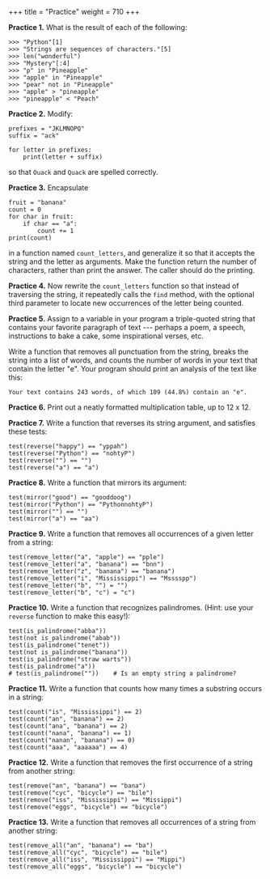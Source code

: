 +++
title = "Practice"
weight = 710
+++


**Practice 1.**  What is the result of each of the following:

```
>>> "Python"[1]
>>> "Strings are sequences of characters."[5]
>>> len("wonderful")
>>> "Mystery"[:4]
>>> "p" in "Pineapple"
>>> "apple" in "Pineapple"
>>> "pear" not in "Pineapple"
>>> "apple" > "pineapple"
>>> "pineapple" < "Peach"
```
    
**Practice 2.** Modify:
```
prefixes = "JKLMNOPQ"
suffix = "ack"

for letter in prefixes:
    print(letter + suffix)
```

so that ``Ouack`` and ``Quack`` are spelled correctly.
   
**Practice 3.** Encapsulate
```
fruit = "banana"
count = 0
for char in fruit:
    if char == "a":
        count += 1
print(count)
```

in a function named ``count_letters``, and generalize it so that it accepts
the string and the letter as arguments.  Make the function return the number
of characters, rather than print the answer.  The caller should do the printing.
     
**Practice 4.**  Now rewrite the ``count_letters`` function so that instead of traversing the 
   string, it repeatedly calls the ``find`` method, with the optional third parameter 
   to locate new occurrences of the letter being counted.
   
**Practice 5.**  Assign to a variable in your program a triple-quoted string that contains 
your favorite paragraph of text --- perhaps a poem, a speech, instructions
to bake a cake, some inspirational verses, etc.

Write a function that removes all punctuation from the string, breaks the string
into a list of words, and counts the number of words in your text that contain
the letter "e".  Your program should print an analysis of the text like this:

```   
Your text contains 243 words, of which 109 (44.8%) contain an "e".      
```

**Practice 6.** Print out a neatly formatted multiplication table, up to 12 x 12.

**Practice 7.** Write a function that reverses its string argument, and satisfies these tests:

```
test(reverse("happy") == "yppah")
test(reverse("Python") == "nohtyP")
test(reverse("") == "")
test(reverse("a") == "a")
```

**Practice 8.** Write a function that mirrors its argument:

```
test(mirror("good") == "gooddoog")
test(mirror("Python") == "PythonnohtyP")
test(mirror("") == "")
test(mirror("a") == "aa")
```

**Practice 9.** Write a function that removes all occurrences of a given letter from a string:
    
```            
test(remove_letter("a", "apple") == "pple")
test(remove_letter("a", "banana") == "bnn")
test(remove_letter("z", "banana") == "banana")
test(remove_letter("i", "Mississippi") == "Msssspp")
test(remove_letter("b", "") = "")
test(remove_letter("b", "c") = "c")
```

**Practice 10.** Write a function that recognizes palindromes. (Hint: use your ``reverse`` function to make this easy!):

```
test(is_palindrome("abba"))
test(not is_palindrome("abab"))
test(is_palindrome("tenet"))
test(not is_palindrome("banana"))
test(is_palindrome("straw warts"))
test(is_palindrome("a"))
# test(is_palindrome(""))    # Is an empty string a palindrome?
```

**Practice 11.** Write a function that counts how many times a substring occurs in a string: 
   
```
test(count("is", "Mississippi") == 2)
test(count("an", "banana") == 2)
test(count("ana", "banana") == 2)
test(count("nana", "banana") == 1)
test(count("nanan", "banana") == 0)
test(count("aaa", "aaaaaa") == 4)
```

**Practice 12.** Write a function that removes the first occurrence of a string from another string: 

```
test(remove("an", "banana") == "bana")
test(remove("cyc", "bicycle") == "bile")
test(remove("iss", "Mississippi") == "Missippi")
test(remove("eggs", "bicycle") == "bicycle")
```

**Practice 13.** Write a function that removes all occurrences of a string from another string: 

```
test(remove_all("an", "banana") == "ba")
test(remove_all("cyc", "bicycle") == "bile")
test(remove_all("iss", "Mississippi") == "Mippi")
test(remove_all("eggs", "bicycle") == "bicycle")
```
